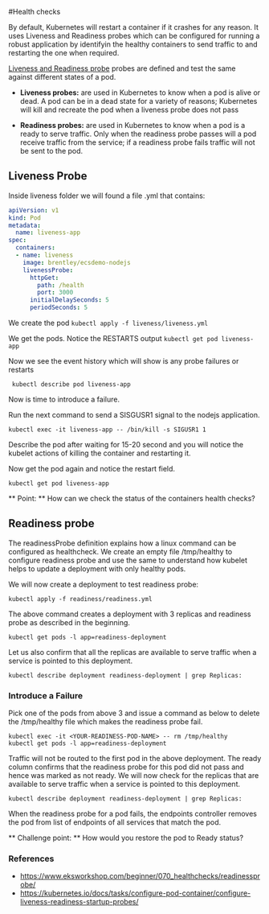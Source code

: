 #Health checks

By default, Kubernetes will restart a container if it crashes for any reason. It uses Liveness and Readiness probes which can be configured for running a robust application by identifyin the healthy containers to send traffic to and restarting the one when required.

[Liveness and Readiness probe](https://kubernetes.io/docs/tasks/configure-pod-container/configure-liveness-readiness-startup-probes/) probes are defined and test the same against different states of a pod.

- **Liveness probes:** are used in Kubernetes to know when a pod is alive or dead. A pod can be in a dead state for a variety of reasons; Kubernetes will kill and recreate the pod when a liveness probe does not pass

- **Readiness probes:** are used in Kubernetes to know when a pod is a ready to serve traffic. Only when the readiness probe passes will a pod receive traffic from the service; if a readiness probe fails traffic will not be sent to the pod.

## Liveness Probe

Inside liveness folder we will found a file .yml that contains:
```yml
apiVersion: v1
kind: Pod
metadata:
  name: liveness-app
spec:
  containers:
  - name: liveness
    image: brentley/ecsdemo-nodejs
    livenessProbe:
      httpGet:
        path: /health
        port: 3000
      initialDelaySeconds: 5
      periodSeconds: 5
```

We create the pod ``` kubectl apply -f liveness/liveness.yml ``` 

We get the pods. Notice the RESTARTS output ``` kubectl get pod liveness-app ```

Now we see the event history which will show is any probe failures or restarts

```  kubectl describe pod liveness-app  ```

Now is time to introduce a failure.

Run the next command to send a SISGUSR1 signal to the nodejs application.
```
kubectl exec -it liveness-app -- /bin/kill -s SIGUSR1 1
```

Describe the pod after waiting for 15-20 second and you will notice the kubelet actions of killing the container and restarting it.
  
Now get the pod again and notice the restart field.
```
kubectl get pod liveness-app
```

** Point:  ** How can we check the status of the containers health checks?

## Readiness probe

The readinessProbe definition explains how a linux command can be configured as healthcheck. We create an empty file /tmp/healthy to configure readiness probe and use the same to understand how kubelet helps to update a deployment with only healthy pods.

We will now create a deployment to test readiness probe:

```
kubectl apply -f readiness/readiness.yml
```

The above command creates a deployment with 3 replicas and readiness probe as described in the beginning.

```
kubectl get pods -l app=readiness-deployment
```

Let us also confirm that all the replicas are available to serve traffic when a service is pointed to this deployment.

```
kubectl describe deployment readiness-deployment | grep Replicas:
```

### Introduce a Failure
Pick one of the pods from above 3 and issue a command as below to delete the /tmp/healthy file which makes the readiness probe fail.

```
kubectl exec -it <YOUR-READINESS-POD-NAME> -- rm /tmp/healthy
kubectl get pods -l app=readiness-deployment
```
Traffic will not be routed to the first pod in the above deployment. The ready column confirms that the readiness probe for this pod did not pass and hence was marked as not ready.
We will now check for the replicas that are available to serve traffic when a service is pointed to this deployment.

```
kubectl describe deployment readiness-deployment | grep Replicas:
```

When the readiness probe for a pod fails, the endpoints controller removes the pod from list of endpoints of all services that match the pod.

** Challenge point: ** How would you restore the pod to Ready status?


### References
- https://www.eksworkshop.com/beginner/070_healthchecks/readinessprobe/
- https://kubernetes.io/docs/tasks/configure-pod-container/configure-liveness-readiness-startup-probes/





